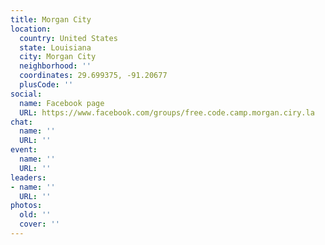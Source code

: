 ```yaml
---
title: Morgan City
location:
  country: United States
  state: Louisiana
  city: Morgan City
  neighborhood: ''
  coordinates: 29.699375, -91.20677
  plusCode: ''
social:
  name: Facebook page
  URL: https://www.facebook.com/groups/free.code.camp.morgan.ciry.la
chat:
  name: ''
  URL: ''
event:
  name: ''
  URL: ''
leaders:
- name: ''
  URL: ''
photos:
  old: ''
  cover: ''
---
```

